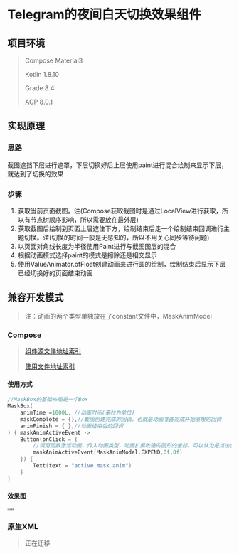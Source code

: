 # Telegram的夜间白天切换效果组件



## 项目环境

>Compose Material3
>
>Kotlin 1.8.10
>
>Grade 8.4
>
>AGP 8.0.1

## 实现原理

### 思路

截图遮挡下层进行遮罩，下层切换好后上层使用paint进行混合绘制来显示下层，就达到了切换的效果

### 步骤

1. 获取当前页面截图。注(Compose获取截图时是通过LocalView进行获取，所以有节点树顺序影响，所以需要放在最外层)
2. 获取截图后绘制到页面上层遮住下方，绘制结束后走一个绘制结束回调进行主题切换。注(切换的时间一般是无感知的，所以不用关心同步等待问题)
3. 以页面对角线长度为半径使用Paint进行与截图图层的混合
4. 根据动画模式选择paint的模式是擦除还是相交显示
5. 使用ValueAnimator.ofFloat创建动画来进行圆的绘制，绘制结束后显示下层已经切换好的页面结束动画

## 兼容开发模式

> 注：动画的两个类型单独放在了constant文件中，MaskAnimModel

### Compose

> [组件源文件地址索引](https://github.com/setruth/MaskAnim/blob/master/app/src/main/java/com/setruth/themechange/components/MaskBox.kt)
>
> [使用文件地址索引](https://github.com/setruth/MaskAnim/blob/master/app/src/main/java/com/setruth/themechange/ui/screen/MaskBoxScreen.kt)

#### 使用方式

```kotlin
//MaskBox的基础布局是一个Box
MaskBox(
    animTime =1000L, //动画时间(毫秒为单位)
    maskComplete = {},//截图创建完成的回调，也就是动画准备完成开始直接的回调
    animFinish = { },//动画结束后的回调
) { maskAnimActiveEvent ->  
    Button(onClick = { 
        //调用函数激活动画，传入动画类型，动画扩展收缩的圆形的坐标，可以认为是点击坐标
        maskAnimActiveEvent(MaskAnimModel.EXPEND,0f,0f)
    }) {
        Text(text = "active mask anim")
    }
}
```

#### 效果图

<img src="./img/compose.gif" alt="效果图" style="zoom:25%;" />

### 原生XML

>正在迁移

